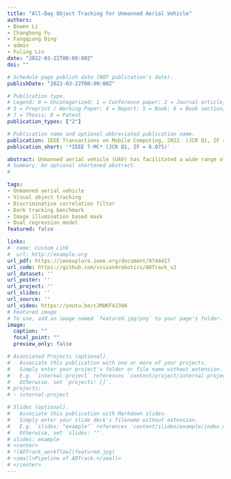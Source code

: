 ```yaml
---
title: "All-Day Object Tracking for Unmanned Aerial Vehicle"
authors:
- Bowen Li
- Changhong Fu
- Fangqiang Ding
- admin
- Fuling Lin
date: "2022-03-22T00:00:00Z"
doi: ""

# Schedule page publish date (NOT publication's date).
publishDate: "2022-03-22T00:00:00Z"

# Publication type.
# Legend: 0 = Uncategorized; 1 = Conference paper; 2 = Journal article;
# 3 = Preprint / Working Paper; 4 = Report; 5 = Book; 6 = Book section;
# 7 = Thesis; 8 = Patent
publication_types: ["2"]

# Publication name and optional abbreviated publication name.
publication: IEEE Transactions on Mobile Computing, 2022. (JCR Q1, IF = 6.075)
publication_short: '*IEEE T-MC* (JCR Q1, IF = 6.075)'

abstract: Unmanned aerial vehicle (UAV) has facilitated a wide range of real-world applications and attracted extensive research in the mobile computing field. Specially, developing real-time robust visual onboard trackers for all-day aerial maneuver can remarkably broaden the scope of intelligent deployment of UAV. However, prior tracking methods have merely focused on robust tracking in the well-illuminated scenes, while ignoring trackers’ capabilities to be deployed in the dark. In darkness, the conditions can be more complex and harsh, easily posing inferior robust tracking or even tracking failure. To this end, this work proposes a novel discriminative correlation filter-based tracker with illumination adaptive and anti-dark capability, namely ADTrack. ADTrack firstly exploits image illuminance information to enable adaptability of the model to the given light condition. Then, by virtue of an efficient enhancer, ADTrack carries out image pretreatment where a target aware mask is generated. Benefiting from the mask, ADTrack aims to solve a novel dual regression problem where dual filters are online trained with mutual constraint. Besides, this work also constructs a UAV nighttime tracking benchmark UAVDark135. Exhaustive experiments on authoritative benchmarks and onboard tests are implemented to validate the superiority and robustness of ADTrack in all-day conditions.
# Summary. An optional shortened abstract.
# 

tags:
- Unmanned aerial vehicle
- Visual object tracking
- Discriminative correlation filter
- Dark tracking benchmark
- Image illumination based mask
- Dual regression model
featured: false

links:
#- name: Custom Link
#  url: http://example.org
url_pdf: https://ieeexplore.ieee.org/document/9744417
url_code: https://github.com/vision4robotics/ADTrack_v2
url_dataset: ''
url_poster: ''
url_project: ''
url_slides: ''
url_source: ''
url_video: https://youtu.be/cJMUKF4J38A
# Featured image
# To use, add an image named `featured.jpg/png` to your page's folder. 
image:
  caption: ""
  focal_point: ""
  preview_only: false

# Associated Projects (optional).
#   Associate this publication with one or more of your projects.
#   Simply enter your project's folder or file name without extension.
#   E.g. `internal-project` references `content/project/internal-project/index.md`.
#   Otherwise, set `projects: []`.
# projects:
# - internal-project

# Slides (optional).
#   Associate this publication with Markdown slides.
#   Simply enter your slide deck's filename without extension.
#   E.g. `slides: "example"` references `content/slides/example/index.md`.
#   Otherwise, set `slides: ""`.
# slides: example
# <center>
# ![ADTrack_workflow](featured.jpg)
# <small>Pipeline of ADTrack.</small>
# </center>
---
```


